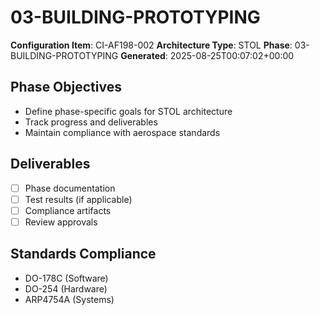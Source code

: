 # 03-BUILDING-PROTOTYPING

**Configuration Item**: CI-AF198-002
**Architecture Type**: STOL
**Phase**: 03-BUILDING-PROTOTYPING
**Generated**: 2025-08-25T00:07:02+00:00

## Phase Objectives
- Define phase-specific goals for STOL architecture
- Track progress and deliverables
- Maintain compliance with aerospace standards

## Deliverables
- [ ] Phase documentation
- [ ] Test results (if applicable)
- [ ] Compliance artifacts
- [ ] Review approvals

## Standards Compliance
- DO-178C (Software)
- DO-254 (Hardware)
- ARP4754A (Systems)

